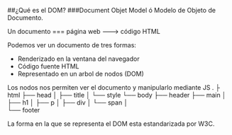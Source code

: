##¿Qué es el DOM?
###Document Objet Model ó Modelo de Objeto de Documento.

Un documento === página web ---> código HTML

Podemos ver un documento de tres formas:

- Renderizado en la ventana del navegador
- Código fuente HTML
- Representado en un arbol de nodos (DOM)

Los nodos nos permiten ver el documento y manipularlo mediante JS
.
├ html
├── head
│ ├── title
│ └── style
└── body
├── header
├── main
│ ├── h1
│ ├── p
│ ├── div
│ └── span
│  
 └── footer

La forma en la que se representa el DOM esta estandarizada por W3C.

